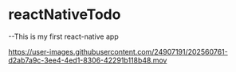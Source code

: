 # reactNativeTodo
--This is my first react-native app




https://user-images.githubusercontent.com/24907191/202560761-d2ab7a9c-3ee4-4ed1-8306-42291b118b48.mov

